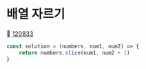 # 배열 자르기
🔗 <a href="https://school.programmers.co.kr/learn/courses/30/lessons/120833">120833</a>

```javascript
const solution = (numbers, num1, num2) => {
    return numbers.slice(num1, num2 + 1)
}
```
